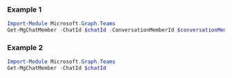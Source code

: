 ### Example 1
```powershell
Import-Module Microsoft.Graph.Teams
Get-MgChatMember -ChatId $chatId -ConversationMemberId $conversationMemberId
```
### Example 2
```powershell
Import-Module Microsoft.Graph.Teams
Get-MgChatMember -ChatId $chatId
```
